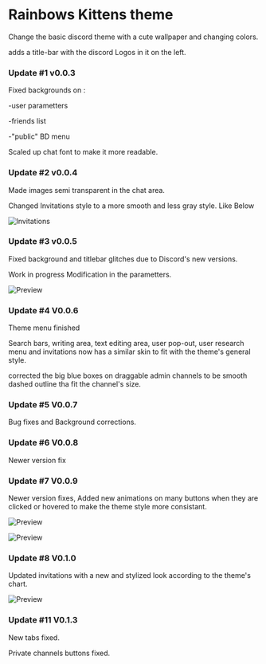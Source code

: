 # Rainbows Kittens theme

Change the basic discord theme with a cute wallpaper and changing colors.

adds a title-bar with the discord Logos in it on the left.

### Update #1 v0.0.3

Fixed backgrounds on :				

 -user parametters
 
 -friends list
 
 -"public" BD menu
 
Scaled up chat font to make it more readable.

### Update #2 v0.0.4

Made images semi transparent in the chat area.

Changed Invitations style to a more smooth and less gray style. Like Below

![Invitations](https://orig10.deviantart.net/24be/f/2017/241/7/9/preview_inv_by_azagwen-dblqzi8.jpg)

### Update #3 v0.0.5

Fixed background and titlebar glitches due to Discord's new versions.

Work in progress Modification in the parametters.

![Preview](http://orig15.deviantart.net/8194/f/2017/210/c/e/rbkt_by_azagwen-dbi5tko.gif)

### Update #4 V0.0.6

Theme menu finished

Search bars, writing area, text editing area, user pop-out, user research menu and invitations now has a similar skin to fit with the theme's general style.

corrected the big blue boxes on draggable admin channels to be smooth dashed outline tha fit the channel's size.

### Update #5 V0.0.7

Bug fixes and Background corrections.

### Update #6 V0.0.8

Newer version fix

### Update #7 V0.0.9

Newer version fixes, Added new animations on many buttons when they are clicked or hovered to make the theme style more consistant.

![Preview](https://i.gyazo.com/6717dc9d35a3ab2cd8e52a219f338645.gif)

![Preview](https://i.gyazo.com/27dd757a84b4a89defb3280a23252131.gif)

### Update #8 V0.1.0

Updated invitations with a new and stylized look according to the theme's chart.

![Preview](https://orig00.deviantart.net/e44a/f/2018/147/2/b/inv_prev_by_azagwen-dcco27p.png)

### Update #11 V0.1.3

New tabs fixed.

Private channels buttons fixed.




